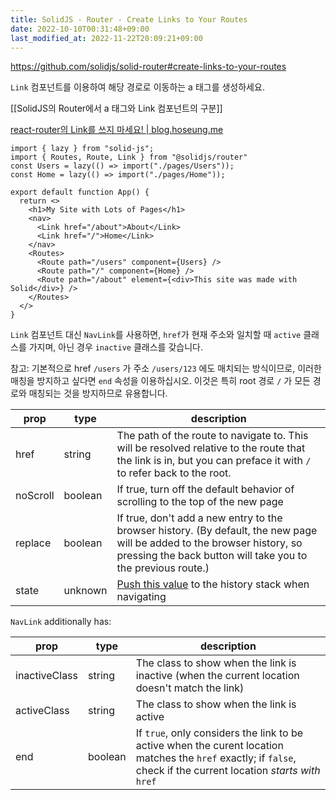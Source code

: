 ```yaml
---
title: SolidJS - Router - Create Links to Your Routes
date: 2022-10-10T00:31:48+09:00
last_modified_at: 2022-11-22T20:09:21+09:00
---
```


https://github.com/solidjs/solid-router#create-links-to-your-routes

`Link` 컴포넌트를 이용하여 해당 경로로 이동하는 a 태그를 생성하세요.

[[SolidJS의 Router에서 a 태그와 Link 컴포넌트의 구분]]

[react-router의 Link를 쓰지 마세요! | blog.hoseung.me](https://blog.hoseung.me/2021-12-07-do-not-use-link/)

```tsx
import { lazy } from "solid-js";
import { Routes, Route, Link } from "@solidjs/router"
const Users = lazy(() => import("./pages/Users"));
const Home = lazy(() => import("./pages/Home"));

export default function App() {
  return <>
    <h1>My Site with Lots of Pages</h1>
    <nav>
      <Link href="/about">About</Link>
      <Link href="/">Home</Link>
    </nav>
    <Routes>
      <Route path="/users" component={Users} />
      <Route path="/" component={Home} />
      <Route path="/about" element={<div>This site was made with Solid</div>} />
    </Routes>
  </>
}
```

`Link` 컴포넌트 대신 `NavLink`를 사용하면, `href`가 현재 주소와 일치할 때 `active` 클래스를 가지며, 아닌 경우 `inactive` 클래스를 갖습니다.

참고: 기본적으로 href `/users` 가 주소 `/users/123` 에도 매치되는 방식이므로, 이러한 매칭을 방지하고 싶다면 `end` 속성을 이용하십시오. 이것은 특히 root 경로 `/` 가 모든 경로와 매칭되는 것을 방지하므로 유용합니다.

| prop     | type    | description                                                                                                                                                                              |
|----------|---------|------------------------------------------------------------------------------------------------------------------------------------------------------------------------------------------|
| href     | string  | The path of the route to navigate to. This will be resolved relative to the route that the link is in, but you can preface it with `/` to refer back to the root.                                                                                                                                                    |
| noScroll | boolean | If true, turn off the default behavior of scrolling to the top of the new page                                                                                                           |
| replace  | boolean | If true, don't add a new entry to the browser history. (By default, the new page will be added to the browser history, so pressing the back button will take you to the previous route.) |
| state    | unknown | [Push this value](https://developer.mozilla.org/en-US/docs/Web/API/History/pushState) to the history stack when navigating  |

`NavLink` additionally has:

| prop     | type    | description                                                                                                                                                                              |
|----------|---------|------------------------------------------------------------------------------------------------------------------------------------------------------------------------------------------|
| inactiveClass | string  | The class to show when the link is inactive (when the current location doesn't match the link) |
| activeClass | string | The class to show when the link is active                                                                                                        |
| end  | boolean | If `true`, only considers the link to be active when the curent location matches the `href` exactly; if `false`, check if the current location _starts with_ `href` |
